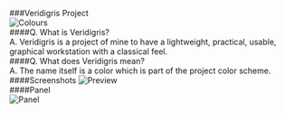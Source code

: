 ###Veridigris Project  
![Colours](https://github.com/orlandordiaz/veridigris/raw/master/palette.png)  
####Q. What is Veridigris?  
A. Veridigris is a project of mine to have a lightweight, practical, usable, graphical 
workstation with a classical feel.    
####Q. What does Veridigris mean?  
A. The name itself is a color which is part of the project color scheme.  
####Screenshots
![Preview](https://github.com/orlandordiaz/veridigris/raw/master/preview.png)  
####Panel    
![Panel](https://github.com/orlandordiaz/veridigris/raw/master/panel.png)
